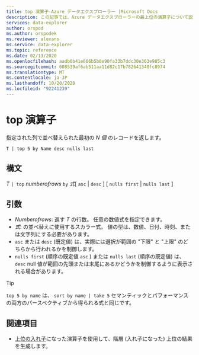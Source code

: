 ```yaml
---
title: top 演算子-Azure データエクスプローラー |Microsoft Docs
description: この記事では、Azure データエクスプローラーの最上位の演算子について説明します。
services: data-explorer
author: orspod
ms.author: orspodek
ms.reviewer: alexans
ms.service: data-explorer
ms.topic: reference
ms.date: 02/13/2020
ms.openlocfilehash: aadb0b41e666b5b0e90fa33b7ddc30e363e985c3
ms.sourcegitcommit: 608539af6ab511aa11d82c17b782641340fc8974
ms.translationtype: MT
ms.contentlocale: ja-JP
ms.lasthandoff: 10/20/2020
ms.locfileid: "92241239"
---
```

# <a name="top-operator"></a>top 演算子

指定された列で並べ替えられた最初の *N 個* のレコードを返します。

```kusto
T | top 5 by Name desc nulls last
```

## <a name="syntax"></a>構文

*T* `| top` *numberofrows* `by` *式*[ `asc`  |  `desc` ] [ `nulls first`  |  `nulls last` ]

## <a name="arguments"></a>引数

* *Numberofrows*: 返す *T* の行数。 任意の数値式を指定できます。
* *式*: の並べ替えに使用するスカラー式。 値の型は、数値、日付、時刻、または文字列にする必要があります。
* `asc` または `desc` (既定値) は、実際には選択が範囲の "下限" と "上限" のどちらから行われるかを制御します。
* `nulls first` (順序の既定値 `asc` ) または `nulls last` (順序の既定値) は、 `desc` null 値が範囲の先頭または末尾にあるかどうかを制御するように表示される場合があります。

> [!TIP]
> `top 5 by name` は、 `sort by name | take 5` セマンティックとパフォーマンスの両方のパースペクティブから得られる式と同じです。

## <a name="see-also"></a>関連項目 

* [上位の入れ子](topnestedoperator.md)になった演算子を使用して、階層 (入れ子になった) 上位の結果を生成します。
